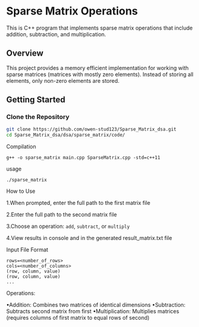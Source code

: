 # Sparse Matrix Operations

This is C++ program that implements sparse matrix operations that 
include addition, subtraction, and multiplication.

## Overview

This project provides a memory efficient implementation for working with sparse matrices (matrices with mostly zero elements). Instead of storing all elements, only non-zero elements are stored.

## Getting Started

### Clone the Repository
```bash
git clone https://github.com/owen-stud123/Sparse_Matrix_dsa.git
cd Sparse_Matrix_dsa/dsa/sparse_matrix/code/
```
Compilation
```
g++ -o sparse_matrix main.cpp SparseMatrix.cpp -std=c++11
```
usage
```
./sparse_matrix
```
How to Use

 1.When prompted, enter the full path to the first matrix file

 2.Enter the full path to the second matrix file
 
 3.Choose an operation: `add`, `subtract`, or `multiply`
 
 4.View results in console and in the generated result_matrix.txt file

Input File Format
```
rows=<number_of_rows>
cols=<number_of_columns>
(row, column, value)
(row, column, value)
...
```
Operations:

•Addition: Combines two matrices of identical dimensions
•Subtraction: Subtracts second matrix from first
•Multiplication: Multiplies matrices (requires columns of first matrix to equal rows of second)

